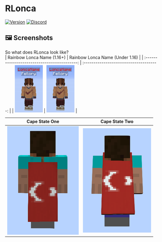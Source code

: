 # RLonca

[![Version](https://img.shields.io/github/v/release/benardamorkoc/rlonca)](https://requlogia.com.tr)
[![Discord](https://img.shields.io/discord/1035825778404896799.svg?label=discord&logo=discord)](https://discord.gg/X8VqDGPQ3W)

## :framed_picture: Screenshots
So what does RLonca look like?<br>
|                 Rainbow Lonca Name (1.16+)                  |            Rainbow Lonca Name (Under 1.16)             |
| :-------------------------------------------: | :--------------------------------------: |
| ![](https://raw.githubusercontent.com/benardamorkoc/RLonca/main/images/rainbowLoncaName-1.16%2B.gif) | ![](https://raw.githubusercontent.com/benardamorkoc/RLonca/main/images/rainbowLoncaName-1.16%2B.gif) |



|                 Cape State One                  |            Cape State Two             |
| :-------------------------------------------: | :--------------------------------------: |
| ![](https://raw.githubusercontent.com/benardamorkoc/RLonca/main/images/capeStateOne.png) | ![](https://raw.githubusercontent.com/benardamorkoc/RLonca/main/images/capeStateTwo.png) |

